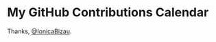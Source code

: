 My GitHub Contributions Calendar
================================
Thanks, [@IonicaBizau](https://github.com/IonicaBizau).
